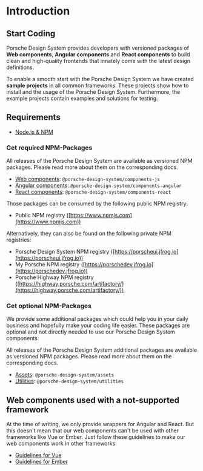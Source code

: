 # Introduction

<TableOfContents></TableOfContents>

## Start Coding

Porsche Design System provides developers with versioned packages of **Web components**, **Angular components** and
**React components** to build clean and high-quality frontends that innately come with the latest design definitions.

To enable a smooth start with the Porsche Design System we have created **sample projects** in all common frameworks.
These projects show how to install and the usage of the Porsche Design System. Furthermore, the example projects contain
examples and solutions for testing.

## Requirements

- [Node.js & NPM](https://nodejs.org)

### Get required NPM-Packages

All releases of the Porsche Design System are available as versioned NPM packages. Please read more about them on the
corresponding docs.

- [Web components](start-coding/vanilla-js): `@porsche-design-system/components-js`
- [Angular components](start-coding/angular): `@porsche-design-system/components-angular`
- [React components](start-coding/react): `@porsche-design-system/components-react`

Those packages can be consumed by the following public NPM registry:

- Public NPM registry ([https://www.npmjs.com](https://www.npmjs.com))

Alternatively, they can also be found on the following private NPM registries:

- Porsche Design System NPM registry ([https://porscheui.jfrog.io](https://porscheui.jfrog.io))
- My Porsche NPM registry ([https://porschedev.jfrog.io](https://porschedev.jfrog.io))
- Porsche Highway NPM registry ([https://highway.porsche.com/artifactory/](https://highway.porsche.com/artifactory/))

### Get optional NPM-Packages

We provide some additional packages which could help you in your daily business and hopefully make your coding life
easier. These packages are optional and not directly needed to use our Porsche Design System components.

All releases of the Porsche Design System additional packages are available as versioned NPM packages. Please read more
about them on the corresponding docs.

- [Assets](assets/introduction): `@porsche-design-system/assets`
- [Utilities](utilities/introduction): `@porsche-design-system/utilities`

## Web components used with a not-supported framework

At the time of writing, we only provide wrappers for Angular and React. But this doesn't mean that our web components
can't be used with other frameworks like Vue or Ember. Just follow these guidelines to make our web components work in
other frameworks:

- [Guidelines for Vue](https://stenciljs.com/docs/vue)
- [Guidelines for Ember](https://stenciljs.com/docs/ember)
